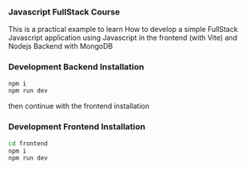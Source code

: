 ### Javascript FullStack Course

This is a practical example to learn How to develop a simple FullStack Javascript application using Javascript in the frontend (with Vite) and Nodejs Backend with MongoDB

### Development Backend Installation

```sh
npm i
npm run dev
```

then continue with the frontend installation

### Development Frontend Installation

```sh
cd frontend
npm i
npm run dev
```
